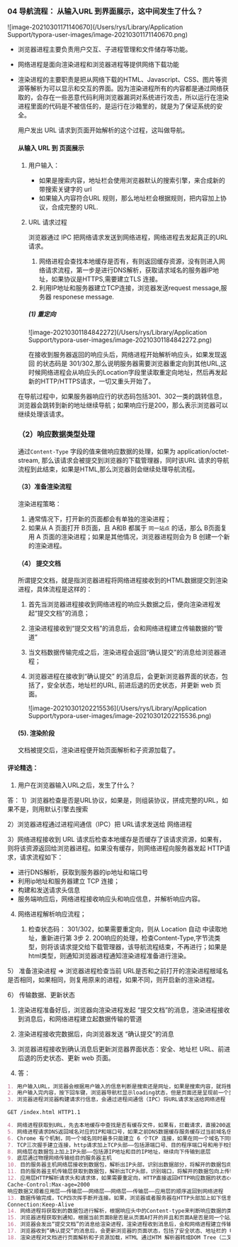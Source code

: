 ### 04 导航流程： 从输入URL 到界面展示，这中间发生了什么？

![image-20210301171140670](/Users/rys/Library/Application Support/typora-user-images/image-20210301171140670.png)

- 浏览器进程主要负责用户交互、子进程管理和文件储存等功能。

- 网络进程是面向渲染进程和浏览器进程等提供网络下载功能

- 渲染进程的主要职责是把从网络下载的HTML、Javascript、CSS、图片等资源等解析为可以显示和交互的界面。因为渲染进程所有的内容都是通过网络获取的，会存在一些恶意代码利用浏览器漏洞对系统进行攻击，所以运行在渲染进程里面的代码是不被信任的，是运行在沙箱里的，就是为了保证系统的安全。

  用户发出 URL 请求到页面开始解析的这个过程，这叫做导航。

  #### 从输入 URL 到 页面展示

  1. 用户输入：

     - 如果是搜索内容，地址栏会使用浏览器默认的搜索引擎，来合成新的带搜索关键字的 url
     - 如果输入内容符合URL 规则，那么地址栏会根据规则，把内容加上协议，合成完整的 URL.

  2. URL 请求过程

     浏览器通过 IPC  把网络请求发送到网络进程，网络进程去发起真正的URL 请求。

     1. 网络进程会查找本地缓存是否有，有则返回缓存资源，没有则进入网络请求流程，第一步是进行DNS解析，获取请求域名的服务器IP地址，如果协议是HTTPS,需要建立TLS 连接。
     2. 利用IP地址和服务器建立TCP连接，浏览器发送request message,服务器 responese message.

     

     ##### (1)  重定向

     ![image-20210301184842272](/Users/rys/Library/Application Support/typora-user-images/image-20210301184842272.png)

     

     在接收到服务器返回的响应头后，网络进程开始解析响应头，如果发现返回 的状态码是 301/302,那么说明服务器需要浏览器重定向到其他URL,这时候网络进程会从响应头的Location字段里读取重定向地址，然后再发起新的HTTP/HTTPS请求，一切又重头开始了。

  在导航过程中，如果服务器响应行的状态码包括301、302一类的跳转信息，浏览器会跳转到新的地址继续导航；如果响应行是200，那么表示浏览器可以继续处理该请求。

  

  ### （2）响应数据类型处理

  通过`Content-Type` 字段的值来做响应数据的处理，如果为 application/octet-stream, 那么该请求会被提交到浏览器的下载管理器，同时该URL 请求的导航流程到此结束，如果是HTML,那么浏览器则会继续处理导航流程。

  #### （3）准备渲染流程

  渲染进程策略：

  1. 通常情况下，打开新的页面都会有单独的渲染进程；
  2. 如果从 A 页面打开 B页面，且 A和B 都属于 `同一站点` 的话，那么 B页面复用 A 页面的渲染进程；如果是其他情况，浏览器进程则会为 B 创建一个新的渲染进程。

  #### （4） 提交文档

  所谓提交文档，就是指浏览器进程将网络进程接收到的HTML数据提交到渲染进程，具体流程是这样的：

  1. 首先当浏览器进程接收到网络进程的响应头数据之后，便向渲染进程发起“提交文档”的消息；

  2. 渲染进程接收到“提交文档”的消息后，会和网络进程建立传输数据的“管道”

  3. 当文档数据传输完成之后，渲染进程会返回“确认提交”的消息给浏览器进程；

  4. 浏览器进程在接收到“确认提交” 的消息后，会更新浏览器界面的状态，包括了，安全状态，地址栏的URL, 前进后退的历史状态，并更新 web 页面。

     ![image-20210301202215536](/Users/rys/Library/Application Support/typora-user-images/image-20210301202215536.png)

  #### (5).  渲染阶段

  文档被提交后，渲染进程便开始页面解析和子资源加载了。



#### 评论精选：

1. 用户在浏览器输入URL之后，发生了什么？

答： 1）浏览器检查是否是URL协议，如果是，则组装协议，拼成完整的URL，如果不是，则用默认引擎去搜索

2）浏览器进程通过进程间通信（IPC）把 URL请求发送给 网络进程

3）网络进程接收到 URL 请求后检查本地缓存是否缓存了该请求资源，如果有，则将该资源返回给浏览器进程。如果没有缓存，则网络进程向服务器发起 HTTP请求，请求流程如下：

- 进行DNS解析，获取到服务器的ip地址和端口号
- 利用ip地址和服务器建立 TCP 连接；
- 构建和发送请求头信息
- 服务端响应后，网络进程接收响应头和响应信息，并解析响应内容。

4)  网络进程解析响应流程；

       1.  检查状态码： 301/302，如果需要重定向，则从 Location 自动 中读取地址，重新进行第 3步
          2.  200响应的处理，检查Content-Type,字节流类型，则将该请求提交给下载管理器，该导航流程结束，不再进行；如果是 html类型，则通知浏览器进程通知渲染进程准备进行渲染。

5） 准备渲染进程  => 浏览器进程检查当前 URL是否和之前打开的渲染进程根域名是否相同，如果相同，则复用原来的进程，如果不同，则开启新的渲染进程。

6） 传输数据、更新状态

1. 渲染进程准备好后，浏览器向渲染进程发起 “提交文档”的消息，渲染进程接收到消息后，和网络进程建立起数据传输的管道
2. 渲染进程接收完数据后，向浏览器发送 “确认提交”的消息
3. 浏览器进程接收到确认消息后更新浏览器界面状态：安全、地址栏 URL、前进后退的历史状态、更新 web 页面。

2.  答：

   ```markdown
   1. 用户输入URL，浏览器会根据用户输入的信息判断是搜索还是网址，如果是搜索内容，就将搜索内容+默认搜索引擎合成新的URL；如果用户输入的内容符合URL规则，浏览器就会根据URL协议，在这段内容上加上协议合成合法的URL
   2. 用户输入完内容，按下回车键，浏览器导航栏显示loading状态，但是页面还是呈现前一个页面，这是因为新页面的响应数据还没有获得
   3. 浏览器进程浏览器构建请求行信息，会通过进程间通信（IPC）将URL请求发送给网络进程
   
   GET /index.html HTTP1.1
   
   4. 网络进程获取到URL，先去本地缓存中查找是否有缓存文件，如果有，拦截请求，直接200返回；否则，进入网络请求过程
   5. 网络进程请求DNS返回域名对应的IP和端口号，如果之前DNS数据缓存服务缓存过当前域名信息，就会直接返回缓存信息；否则，发起请求获取根据域名解析出来的IP和端口号，如果没有端口号，http默认80，https默认443。如果是https请求，还需要建立TLS连接。
   6. Chrome 有个机制，同一个域名同时最多只能建立 6 个TCP 连接，如果在同一个域名下同时有 10 个请求发生，那么其中 4 个请求会进入排队等待状态，直至进行中的请求完成。如果当前请求数量少于6个，会直接建立TCP连接。
   7. TCP三次握手建立连接，http请求加上TCP头部——包括源端口号、目的程序端口号和用于校验数据完整性的序号，向下传输
   8. 网络层在数据包上加上IP头部——包括源IP地址和目的IP地址，继续向下传输到底层
   9. 底层通过物理网络传输给目的服务器主机
   10. 目的服务器主机网络层接收到数据包，解析出IP头部，识别出数据部分，将解开的数据包向上传输到传输层
   11. 目的服务器主机传输层获取到数据包，解析出TCP头部，识别端口，将解开的数据包向上传输到应用层
   12. 应用层HTTP解析请求头和请求体，如果需要重定向，HTTP直接返回HTTP响应数据的状态code301或者302，同时在请求头的Location字段中附上重定向地址，浏览器会根据code和Location进行重定向操作；如果不是重定向，首先服务器会根据 请求头中的If-None-Match 的值来判断请求的资源是否被更新，如果没有更新，就返回304状态码，相当于告诉浏览器之前的缓存还可以使用，就不返回新数据了；否则，返回新数据，200的状态码，并且如果想要浏览器缓存数据的话，就在相应头中加入字段：
   Cache-Control:Max-age=2000
   响应数据又顺着应用层——传输层——网络层——网络层——传输层——应用层的顺序返回到网络进程
   13. 数据传输完成，TCP四次挥手断开连接。如果，浏览器或者服务器在HTTP头部加上如下信息，TCP就一直保持连接。保持TCP连接可以省下下次需要建立连接的时间，提示资源加载速度
   Connection:Keep-Alive
   14. 网络进程将获取到的数据包进行解析，根据响应头中的Content-type来判断响应数据的类型，如果是字节流类型，就将该请求交给下载管理器，该导航流程结束，不再进行；如果是text/html类型，就通知浏览器进程获取到文档准备渲染
   15. 浏览器进程获取到通知，根据当前页面B是否是从页面A打开的并且和页面A是否是同一个站点（根域名和协议一样就被认为是同一个站点），如果满足上述条件，就复用之前网页的进程，否则，新创建一个单独的渲染进程
   16. 浏览器会发出“提交文档”的消息给渲染进程，渲染进程收到消息后，会和网络进程建立传输数据的“管道”，文档数据传输完成后，渲染进程会返回“确认提交”的消息给浏览器进程
   17. 浏览器收到“确认提交”的消息后，会更新浏览器的页面状态，包括了安全状态、地址栏的 URL、前进后退的历史状态，并更新web页面，此时的web页面是空白页
   18. 渲染进程对文档进行页面解析和子资源加载，HTML 通过HTM 解析器转成DOM Tree（二叉树类似结构的东西），CSS按照CSS 规则和CSS解释器转成CSSOM TREE，两个tree结合，形成render tree（不包含HTML的具体元素和元素要画的具体位置），通过Layout可以计算出每个元素具体的宽高颜色位置，结合起来，开始绘制，最后显示在屏幕中新页面显示出来
   ```

   

